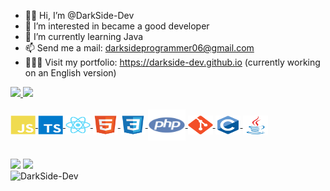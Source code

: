 - 👋🏾 Hi, I’m @DarkSide-Dev
- 👀 I’m interested in became a good developer
- 🌱 I’m currently learning Java
- 📫 Send me a mail: darksideprogrammer06@gmail.com
- 👨🏾‍💻 Visit my portfolio: https://darkside-dev.github.io (currently working on an English version)

 <div>
  <a href="https://github.com/DarkSide-Dev">
  <img height="180em" src="https://github-readme-stats.vercel.app/api?username=DarkSide-Dev&show_icons=true&theme=dracula&include_all_commits=true&count_private=true"/>
  <img height="180em" src="https://github-readme-stats.vercel.app/api/top-langs/?username=DarkSide-Dev&layout=compact&langs_count=7&theme=dracula"/>
</div>
  
<div style="display: inline_block"><br>
  <img align="center" alt="DarkSide-JS" height="30" width="40" src="https://raw.githubusercontent.com/devicons/devicon/master/icons/javascript/javascript-plain.svg">
  <img align="center" alt="DarkSide-TS" height="30" width="40" src="https://raw.githubusercontent.com/devicons/devicon/master/icons/typescript/typescript-plain.svg">
  <img align="center" alt="DarkSide-React" height="30" width="40" src="https://raw.githubusercontent.com/devicons/devicon/master/icons/react/react-original.svg">
  <img align="center" alt="DarkSide-HTML" height="30" width="40" src="https://raw.githubusercontent.com/devicons/devicon/master/icons/html5/html5-original.svg">
  <img align="center" alt="DarkSide-CSS" height="30" width="40" src="https://raw.githubusercontent.com/devicons/devicon/master/icons/css3/css3-original.svg">
  <img align="center" alt="DarkSide-PHP" height="50" width="60" src="https://raw.githubusercontent.com/devicons/devicon/master/icons/php/php-plain.svg">
  <img align="center" alt="DarkSide-GIT" height="30" width="40" src="https://raw.githubusercontent.com/devicons/devicon/master/icons/git/git-original.svg">
  <img align="center" alt="DarkSide-C" height="30" width="40" src="https://raw.githubusercontent.com/devicons/devicon/master/icons/c/c-original.svg">
  <img align="center" alt="DarkSide-JAVA" height="30" width="40" src="https://raw.githubusercontent.com/devicons/devicon/master/icons/java/java-original.svg">
</div>
  
  ##
  
  <div> 
  <a href = "mailto:darksideprogrammer06@gmail.com"><img src="https://img.shields.io/badge/-Gmail-%23333?style=for-the-badge&logo=gmail&logoColor=white" target="_blank"></a>
  <a href="https://www.linkedin.com/in/joão-victor-oliveira-arruda/" target="_blank"><img src="https://img.shields.io/badge/-LinkedIn-%230077B5?style=for-the-badge&logo=linkedin&logoColor=white" target="_blank"></a> 
 
</div>
 
<div><img src="https://komarev.com/ghpvc/?username=DarkSide-Dev&color=green" alt="DarkSide-Dev" /></div>
